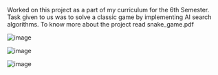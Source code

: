 Worked on this project as a part of my curriculum for the 6th Semester.
Task given to us was to solve a classic game by implementing AI search algorithms.
To know more about the project read snake_game.pdf







![image](https://github.com/arzharch/Snake-Game/assets/143212088/d14fdeb2-2f78-4f44-b110-3fc4cbbccdd6)

![image](https://github.com/arzharch/Snake-Game/assets/143212088/3877f705-6405-4175-8490-eaf7cbc90290)

![image](https://github.com/arzharch/Snake-Game/assets/143212088/eed036b4-0f4a-4c18-a6d3-30092c6178bf)



